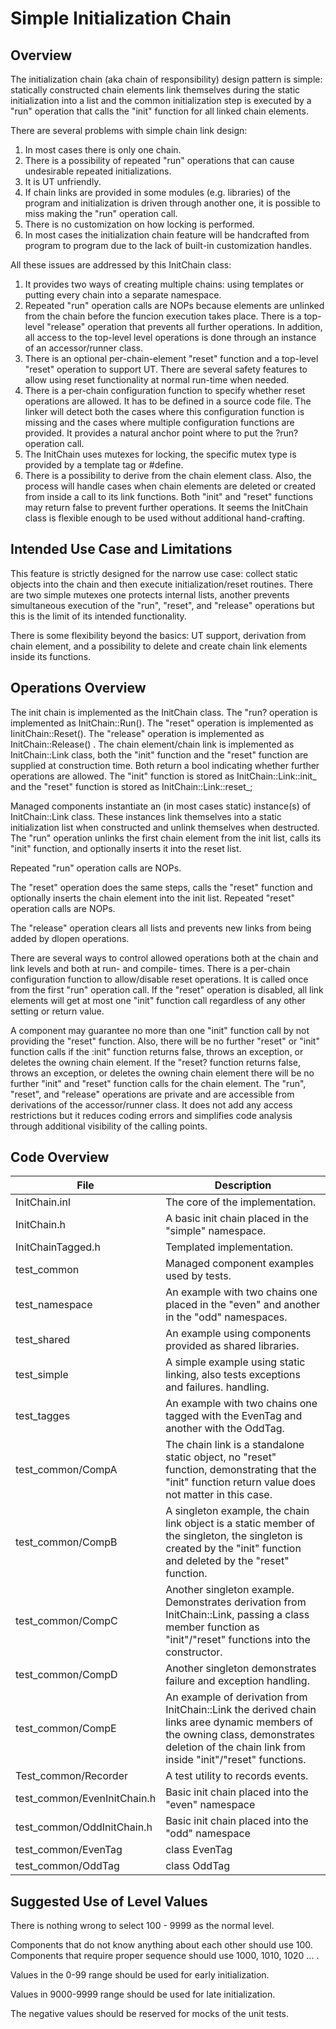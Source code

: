 # Simple Initialization Chain

## Overview

The initialization chain (aka chain of responsibility) design pattern
is simple: statically constructed chain elements link themselves during
the static initialization into a list and the common initialization
step is executed by a "run" operation that calls the "init" function for
all linked chain elements.

There are several problems with simple chain link design:
1. In most cases there is only one chain. 
2. There is a possibility of repeated "run" operations
that can cause undesirable repeated initializations.
3. It is UT unfriendly.
4. If chain links are provided in some modules (e.g. libraries) of
the program and initialization is driven through another one,
it is possible to miss making the "run" operation call.
5. There is no customization on how locking is performed.
6. In most cases the initialization chain feature will be handcrafted
from program to program due to the lack of built-in customization
handles.

All these issues are addressed by this InitChain class:
1. It provides two ways of creating multiple chains: using templates
or putting every chain into a separate namespace.
2. Repeated "run" operation calls are NOPs because elements are
unlinked from the chain before the funcion execution takes place.
There is a top-level "release" operation that prevents all further
operations. In addition, all access to the top-level level operations
is done through an instance of an accessor/runner class.
3. There is an optional per-chain-element "reset" function and
a top-level "reset" operation to support UT. There are several safety
features to allow using reset functionality at normal run-time when needed.
4. There is a per-chain configuration function to specify whether reset
operations are allowed. It has to be defined in a source code file.
The linker will detect both the cases where this configuration function
is missing and the cases where multiple configuration functions are provided.
It provides a natural anchor point where to put the ?run? operation call.
5. The InitChain uses mutexes for locking, the specific mutex type is provided
by a template tag or #define.
6. There is a possibility to derive from the chain element class. Also,
the process will handle cases when chain elements are deleted or created
from inside a call to its link functions. Both "init" and "reset" functions
may return false to prevent further operations. It seems the InitChain
class is flexible enough to be used without additional hand-crafting.

## Intended Use Case and Limitations

This feature is strictly designed for the narrow use case: collect static
objects into the chain and then execute initialization/reset routines.
There are two simple mutexes one protects internal lists, another prevents
simultaneous execution of the "run", "reset", and "release" operations but
this is the limit of its intended functionality.

There is some flexibility beyond the basics: UT support, derivation from chain
element, and a possibility to delete and create chain link elements inside its
functions.

## Operations Overview

The init chain is implemented as the InitChain class. The "run? operation
is implemented as InitChain::Run(). The "reset" operation is implemented as
IinitChain::Reset(). The "release" operation is implemented as
 InitChain::Release()
.
The chain element/chain link is implemented as InitChain::Link class,
both the "init" function and the "reset" function are supplied at
construction time. Both return a bool indicating whether further operations
are allowed. The "init" function is stored as InitChain::Link::init_ and the
"reset" function is stored as InitChain::Link::reset_;

Managed components instantiate an (in most cases static) instance(s) of
InitChain::Link class. These instances link themselves into a static 
initialization list when constructed and unlink themselves when destructed.
The "run" operation unlinks the first chain element from the init list,
calls its "init" function, and optionally inserts it into the reset list.

Repeated "run" operation calls are NOPs.

The "reset" operation does the same steps, calls the "reset" function
and optionally inserts the chain element into the init list. Repeated "reset"
operation calls are NOPs.

The "release" operation clears all lists and prevents new links from being
added by dlopen operations.

There are several ways to control allowed operations both at the chain
and link levels and both at run- and compile- times. There is a per-chain
configuration function to allow/disable reset operations. It is called once
from the first "run" operation call. If the "reset" operation is disabled,
all link elements will get at most one "init" function call regardless of
any other setting or return value.

A component may guarantee no more than one "init" function call by not
providing the "reset" function. Also, there will be no further "reset" or
"init" function calls if the :init" function returns false, throws an
exception, or deletes the owning chain element. If the "reset? function
returns false, throws an exception, or deletes the owning chain element
there will be no further "init" and "reset" function calls for the chain
element. The "run", "reset", and "release" operations are private and are
accessible from derivations of the accessor/runner class. It does not add
any access restrictions but it reduces coding errors and simplifies code
analysis through additional visibility of the calling points.

## Code Overview

| File | Description |
|------|-------------|
|InitChain.inl | The core of the implementation.|
|InitChain.h | A basic init chain placed in the "simple" namespace.|
|InitChainTagged.h | Templated implementation.|
|test_common | Managed component examples used by tests.|
|test_namespace | An example with two chains one placed in the "even" and another in the "odd" namespaces.|
|test_shared | An example using components provided as shared libraries.|
|test_simple | A simple example using static linking, also tests exceptions and failures. handling.|
|test_tagges | An example with two chains one tagged with the EvenTag and another with the OddTag.|
|test_common/CompA | The chain link is a standalone static object, no "reset" function, demonstrating that the "init" function return value does not matter in this case.|
|test_common/CompB | A singleton example, the chain link object is a static member of the singleton, the singleton is created by the  "init" function and deleted by the "reset" function.|
|test_common/CompC | Another singleton example. Demonstrates derivation from InitChain::Link, passing a class member function as "init"/"reset" functions into the constructor.|
|test_common/CompD | Another singleton demonstrates failure and exception handling.|
|test_common/CompE | An example of derivation from InitChain::Link the derived chain links aree dynamic members of the owning class, demonstrates deletion of the chain link from inside "init"/"reset" functions.|
|Test_common/Recorder | A test utility to records events.|
|test_common/EvenInitChain.h | Basic init chain placed into the "even" namespace|
|test_common/OddInitChain.h | Basic init chain placed into the "odd" namespace|
|test_common/EvenTag | class EvenTag|
|test_common/OddTag | class OddTag|

## Suggested Use of Level Values
There is nothing wrong to select 100 - 9999
as the normal level.

Components that do not know anything about each other
should use 100. Components that require proper sequence
should use 1000, 1010, 1020 ... .

Values in the 0-99 range should be used for early initialization.

Values in 9000-9999 range should be used for late initialization.

The negative values should be reserved for mocks of the unit tests.

